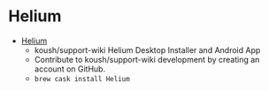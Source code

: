 # Helium
- [Helium](https://github.com/koush/support-wiki/wiki/Helium-Desktop-Installer-and-Android-App)
  -  koush/support-wiki Helium Desktop Installer and Android App
  - Contribute to koush/support-wiki development by creating an account on GitHub.
  - `brew cask install Helium`

